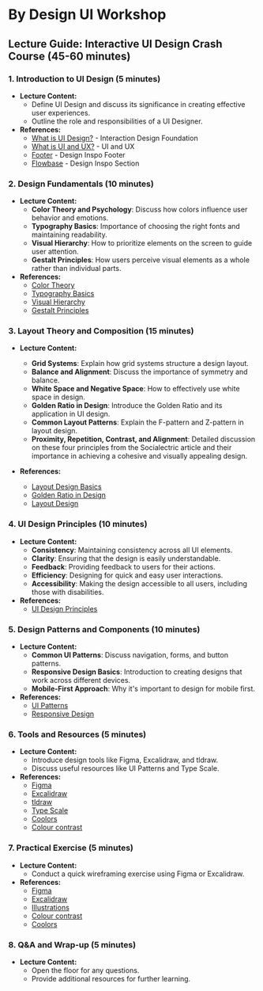 # By Design UI Workshop

## Lecture Guide: Interactive UI Design Crash Course (45-60 minutes)

### 1. Introduction to UI Design (5 minutes)

- **Lecture Content:**
  - Define UI Design and discuss its significance in creating effective user experiences.
  - Outline the role and responsibilities of a UI Designer.
- **References:**
  - [What is UI Design?](https://www.interaction-design.org/literature/article/what-is-user-interface-design) - Interaction Design Foundation
  - [What is UI and UX?](https://webflow.com/blog/ui-ux-design-tools) - UI and UX
  - [Footer](https://www.footer.design/) - Design Inspo Footer
  - [Flowbase](https://www.flowbase.co/) - Design Inspo Section
  
### 2. Design Fundamentals (10 minutes)

- **Lecture Content:**
  - **Color Theory and Psychology**: Discuss how colors influence user behavior and emotions.
  - **Typography Basics**: Importance of choosing the right fonts and maintaining readability.
  - **Visual Hierarchy**: How to prioritize elements on the screen to guide user attention.
  - **Gestalt Principles**: How users perceive visual elements as a whole rather than individual parts.
- **References:**
  - [Color Theory](https://yesimadesigner.com/design-theory/)
  - [Typography Basics](https://refactoringui.com/)
  - [Visual Hierarchy](https://refactoringui.com/)
  - [Gestalt Principles](https://www.interaction-design.org/literature/article/gestalt-principles)

### 3. Layout Theory and Composition (15 minutes)

- **Lecture Content:**

  - **Grid Systems**: Explain how grid systems structure a design layout.
  - **Balance and Alignment**: Discuss the importance of symmetry and balance.
  - **White Space and Negative Space**: How to effectively use white space in design.
  - **Golden Ratio in Design**: Introduce the Golden Ratio and its application in UI design.
  - **Common Layout Patterns**: Explain the F-pattern and Z-pattern in layout design.
  - **Proximity, Repetition, Contrast, and Alignment**: Detailed discussion on these four principles from the Socialectric article and their importance in achieving a cohesive and visually appealing design.

- **References:**
  - [Layout Design Basics](https://edu.gcfglobal.org/en/beginning-graphic-design/layout-and-composition/1/)
  - [Golden Ratio in Design](https://www.interaction-design.org/literature/article/the-golden-ratio-principles-of-form-and-layout)
  - [Layout Design](https://www.socialectric.com/insights/layout-design-getting-to-know-its-principles-why-is-it-so-important-to-visual-designs)

### 4. UI Design Principles (10 minutes)

- **Lecture Content:**
  - **Consistency**: Maintaining consistency across all UI elements.
  - **Clarity**: Ensuring that the design is easily understandable.
  - **Feedback**: Providing feedback to users for their actions.
  - **Efficiency**: Designing for quick and easy user interactions.
  - **Accessibility**: Making the design accessible to all users, including those with disabilities.
- **References:**
  - [UI Design Principles](https://refactoringui.com/)

### 5. Design Patterns and Components (10 minutes)

- **Lecture Content:**
  - **Common UI Patterns**: Discuss navigation, forms, and button patterns.
  - **Responsive Design Basics**: Introduction to creating designs that work across different devices.
  - **Mobile-First Approach**: Why it's important to design for mobile first.
- **References:**
  - [UI Patterns](http://ui-patterns.com/patterns)
  - [Responsive Design](https://refactoringui.com/)

### 6. Tools and Resources (5 minutes)

- **Lecture Content:**
  - Introduce design tools like Figma, Excalidraw, and tldraw.
  - Discuss useful resources like UI Patterns and Type Scale.
- **References:**
  - [Figma](https://www.figma.com/)
  - [Excalidraw](https://excalidraw.com/)
  - [tldraw](https://tldraw.dev/)
  - [Type Scale](https://typescale.com/)
  - [Coolors](https://coolors.co/420039-932f6d-e07be0-dcccff-f6f2ff)
  - [Colour contrast](https://colourcontrast.cc/)

### 7. Practical Exercise (5 minutes)

- **Lecture Content:**
  - Conduct a quick wireframing exercise using Figma or Excalidraw.
- **References:**
  - [Figma](https://www.figma.com/)
  - [Excalidraw](https://excalidraw.com/)
  - [Illustrations](toools.design/free-open-source-illustrations)
  - [Colour contrast](https://colourcontrast.cc/)
  - [Coolors](https://coolors.co/420039-932f6d-e07be0-dcccff-f6f2ff)

### 8. Q&A and Wrap-up (5 minutes)

- **Lecture Content:**
  - Open the floor for any questions.
  - Provide additional resources for further learning.
